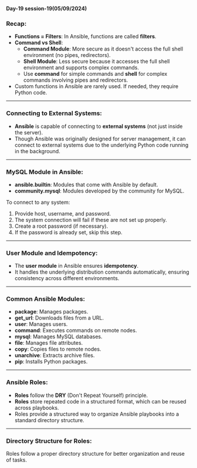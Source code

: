 **Day-19 session-19(05/09/2024)**

### Recap:
- **Functions = Filters**: In Ansible, functions are called **filters**.
- **Command vs Shell**:
  - **Command Module**: More secure as it doesn't access the full shell environment (no pipes, redirectors).
  - **Shell Module**: Less secure because it accesses the full shell environment and supports complex commands.
  - Use **command** for simple commands and **shell** for complex commands involving pipes and redirectors.
- Custom functions in Ansible are rarely used. If needed, they require Python code.

---

### Connecting to External Systems:
- **Ansible** is capable of connecting to **external systems** (not just inside the server).
- Though Ansible was originally designed for server management, it can connect to external systems due to the underlying Python code running in the background.

---

### MySQL Module in Ansible:
- **ansible.builtin**: Modules that come with Ansible by default.
- **community.mysql**: Modules developed by the community for MySQL.

To connect to any system:
1. Provide host, username, and password.
2. The system connection will fail if these are not set up properly.
3. Create a root password (if necessary).
4. If the password is already set, skip this step.

---

### User Module and Idempotency:
- The **user module** in Ansible ensures **idempotency**.
- It handles the underlying distribution commands automatically, ensuring consistency across different environments.

---

### Common Ansible Modules:
- **package**: Manages packages.
- **get_url**: Downloads files from a URL.
- **user**: Manages users.
- **command**: Executes commands on remote nodes.
- **mysql**: Manages MySQL databases.
- **file**: Manages file attributes.
- **copy**: Copies files to remote nodes.
- **unarchive**: Extracts archive files.
- **pip**: Installs Python packages.

---

### Ansible Roles:
- **Roles** follow the **DRY** (Don't Repeat Yourself) principle.
- **Roles** store repeated code in a structured format, which can be reused across playbooks.
- Roles provide a structured way to organize Ansible playbooks into a standard directory structure.

---

### Directory Structure for Roles:
Roles follow a proper directory structure for better organization and reuse of tasks.
